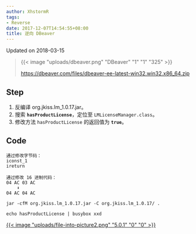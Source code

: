 ```yaml
---
author: XhstormR
tags:
- Reverse
date: 2017-12-07T14:54:55+08:00
title: 逆向 DBeaver
---
```


<!--more-->

Updated on 2018-03-15

> {{< image "uploads/dbeaver.png" "DBeaver" "1" "1" "325" >}}
>
> https://dbeaver.com/files/dbeaver-ee-latest-win32.win32.x86_64.zip

## Step
1. 反编译 org.jkiss.lm_1.0.17.jar。
2. 搜索 **`hasProductLicense`**，定位至 `LMLicenseManager.class`。
3. 修改方法 `hasProductLicense` 的返回值为 **`true`**。

## Code
```
通过修改字节码：
iconst_1
ireturn

通过修改 16 进制代码：
04 AC 03 AC
    ⬇️
04 AC 04 AC
```

```
jar -cfM org.jkiss.lm_1.0.17.jar -C org.jkiss.lm_1.0.17/ .
```

```
echo hasProductLicense | busybox xxd
```

[{{< image "uploads/file-into-picture2.png" "5.0.1" "0" "0" >}}](https://i.loli.net/2018/03/15/5aaa83d430291.png)
